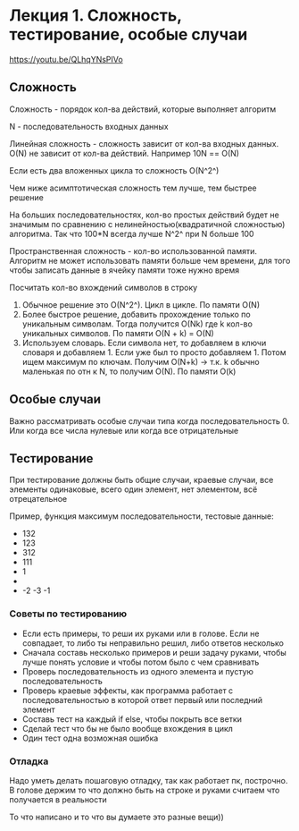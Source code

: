 # Лекция 1. Сложность, тестирование, особые случаи

https://youtu.be/QLhqYNsPIVo

## Сложность

Сложность - порядок кол-ва действий,  которые выполняет алгоритм

N - последовательность входных данных

Линейная сложность - сложность зависит от кол-ва входных данных. O(N) не зависит от кол-ва действий. Например 10N == O(N)

Если есть два вложенных цикла то сложность O(N^2^)

Чем ниже асимптотическая сложность тем лучше, тем быстрее решение

На больших последовательностях, кол-во простых действий будет не значимым по сравнению с нелинейностью(квадратичной сложностью) алгоритма. Так что 100*N всегда лучше N^2^ при N больше 100

Пространственная сложность - кол-во использованной памяти. Алгоритм не может использовать памяти больше чем времени, для того чтобы записать данные в ячейку памяти тоже нужно время

Посчитать кол-во вхождений символов в строку

1. Обычное решение это O(N^2^). Цикл в цикле. По памяти O(N)
2. Более быстрое решение, добавить прохождение только по уникальным символам. Тогда получится O(Nk) где k кол-во уникальных символов. По памяти O(N + k) = O(N)
3. Используем словарь. Если символа нет, то добавляем в ключи словаря и добавляем 1. Если уже был то просто добавляем 1. Потом ищем максимум по ключам. Получим O(N+k) -> т.к. k обычно маленькая по отн к N, то получим O(N). По памяти O(k)

## Особые случаи

Важно рассматривать особые случаи типа когда последовательность 0. Или когда все числа нулевые или когда все отрицательные

## Тестирование

При тестирование должны быть общие случаи, краевые случаи, все элементы одинаковые, всего один элемент, нет элементом, всё отрецательное

Пример, функция максимум последовательности, тестовые данные:

- 132
- 123
- 312
- 111
- 1
-  
- -2 -3 -1

### Советы по тестированию

- Если есть примеры, то реши их руками или в голове. Если не совпадает, то либо ты неправильно решил, либо ответов несколько
- Сначала составь несколько примеров и реши задачу руками, чтобы лучше понять условие и чтобы потом было с чем сравнивать
- Проверь последовательность из одного элемента и пустую последовательность
- Проверь краевые эффекты, как программа работает с последовательностью в которой ответ первый или последний элемент
- Составь тест на каждый if else, чтобы покрыть все ветки
- Сделай тест что бы не было вообще вхождения в цикл
- Один тест одна возможная ошибка

### Отладка

Надо уметь делать пошаговую отладку, так как работает пк, построчно. В голове держим то что должно быть на строке и руками считаем что получается в реальности

То что написано и то что вы думаете это разные вещи))